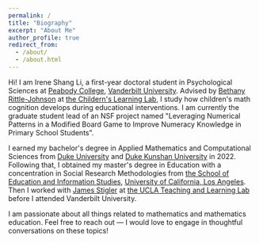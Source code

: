 ```yaml
---
permalink: /
title: "Biography"
excerpt: "About Me"
author_profile: true
redirect_from: 
  - /about/
  - /about.html
---
```


Hi! I am Irene Shang Li, a first-year doctoral student in Psychological Sciences at [Peabody College](https://peabody.vanderbilt.edu/), [Vanderbilt University](https://www.vanderbilt.edu/). Advised by [Bethany Rittle-Johnson](https://www.vanderbilt.edu/psychological_sciences/bio/bethany-rittle-johnson) at [the Childern's Learning Lab](https://peabody.vanderbilt.edu/academics/departments/psych/research-labs/childrens-learning-lab/), I study how children's math cognition develops during educational interventions. I am currently the graduate student lead of an NSF project named "Leveraging Numerical Patterns in a Modified Board Game to Improve Numeracy Knowledge in Primary School Students".

I earned my bachelor's degree in Applied Mathematics and Computational Sciences from [Duke University](https://duke.edu) and [Duke Kunshan University](https://www.dukekunshan.edu.cn) in 2022. Following that, I obtained my master's degree in Education with a concentration in Social Research Methodologies from [the School of Education and Information Studies](https://seis.ucla.edu), [University of California, Los Angeles](https://www.ucla.edu). Then I worked with [James Stigler](https://www.psych.ucla.edu/faculty-page/stigler) at [the UCLA Teaching and Learning Lab](https://uclatall.com) before I attended Vanderbilt University.

I am passionate about all things related to mathematics and mathematics education. Feel free to reach out — I would love to engage in thoughtful conversations on these topics!
